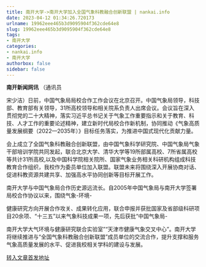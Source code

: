 ```yaml
---
title: 南开大学->南开大学加入全国气象科教融合创新联盟 | nankai.info
date: 2023-04-12 01:34:26.720173
urlname: 19962eee465b3d9095904f362cde64e8
slug: 19962eee465b3d9095904f362cde64e8
tags: 
- 南开大学
categories:
- nankai.info
- 南开大学
authorbox: false
sidebar: false
---
```

**南开新闻网讯** （通讯员

宋少洁）日前，中国气象局局校合作工作会议在北京召开。中国气象局领导，科技部、教育部有关领导，31所高校领导和相关院系负责人出席会议。会议旨在深入贯彻党的二十大精神，落实习近平总书记关于气象工作重要指示和关于教育、科技、人才工作的重要论述精神，建立新时代局校合作新机制，协同推动《气象高质量发展纲要（2022—2035年）》目标任务落实，为推进中国式现代化贡献力量。

<!--more-->

会上成立了全国气象科教融合创新联盟，由中国气象科学研究院、中国气象局气象干部培训学院共同发起，联合北京大学、清华大学等19所部属高校、7所省属高校等共计31所高校,以及中国科学院相关院所、国家气象业务相关科研机构组成科技教育合作组织，我校作为委员单位加入联盟。联盟未来将围绕深入开展协商对话、促进科教资源共建共享、加强高水平协同创新等目标开展工作。

南开大学与中国气象局合作历史源远流长。自2005年中国气象局与南开大学签署局校合作协议以来，围绕气象-环境-

健康研究方向开展合作攻关、成果转化应用，联合申报并获批国家及省部级科研项目20余项、“十三五”以来气象科技成果一项，先后获批“中国气象局-

南开大学大气环境与健康研究联合实验室”“天津市健康气象交叉中心”。南开大学将继续推进与“全国气象科教融合创新联盟”成员单位的交流合作，提升支撑和服务气象高质量发展的水平、促进我校相关学科的建设与发展。



[转入文章首发地址](http://news.nankai.edu.cn/ywsd/system/2023/04/10/030055325.shtml)